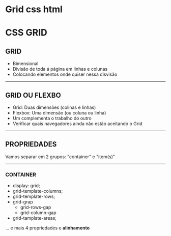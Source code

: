 # Grid css html

# CSS GRID

## GRID

- Bimensional
- Divisão de toda á página em linhas e colunas
- Colocando elementos onde quiser nessa disvisão

---

## GRID OU FLEXBO

- Grid: Duas dimensões (colinas e linhas)
- Flexbox: Uma dimensão (ou coluna ou linha)
- Um complementa o trabalho  do outro
- Verificar quais navegadores ainda não estão aceitando o Grid

---

## PROPRIEDADES

 Vamos separar em 2 grupos:
 "container" e "item(s)"

---

### CONTAINER

- display: grid;
- grid-template-columns;
- grid-template-rows;
- grid-grap
  - grid-rows-gap
  - grid-column-gap
- grid-tamplate-areas;

... e mais 4 propriedades e **alinhamento**
